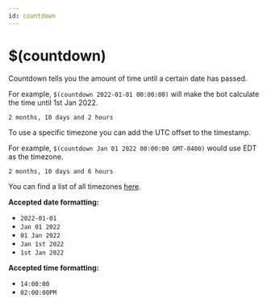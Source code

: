 ```yaml
---
id: countdown
---
```


# $(countdown)

Countdown tells you the amount of time until a certain date has passed.

For example, `$(countdown 2022-01-01 00:00:00)` will make the bot calculate the time until 1st Jan 2022.

```
2 months, 10 days and 2 hours
```

To use a specific timezone you can add the UTC offset to the timestamp.

For example, `$(countdown Jan 01 2022 00:00:00 GMT-0400)` would use EDT as the timezone.

```
2 months, 10 days and 6 hours
```

You can find a list of all timezones [here](https://en.wikipedia.org/wiki/List_of_tz_database_time_zones).

**Accepted date formatting:**

- `2022-01-01`
- `Jan 01 2022`
- `01 Jan 2022`
- `Jan 1st 2022`
- `1st Jan 2022`

**Accepted time formatting:**

- `14:00:00`
- `02:00:00PM`
